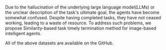 Due to the hallucination of the underlying large language model(LLMs) or the unclear description of the task's ultimate goal, the agents have become somewhat confused. Despite having completed tasks, they have not ceased working, leading to a waste of resource. To address such problems, we propose Similarity-based task timely termination method for image-based intelligent agents.

All of the above datasets are available on the GitHub.
